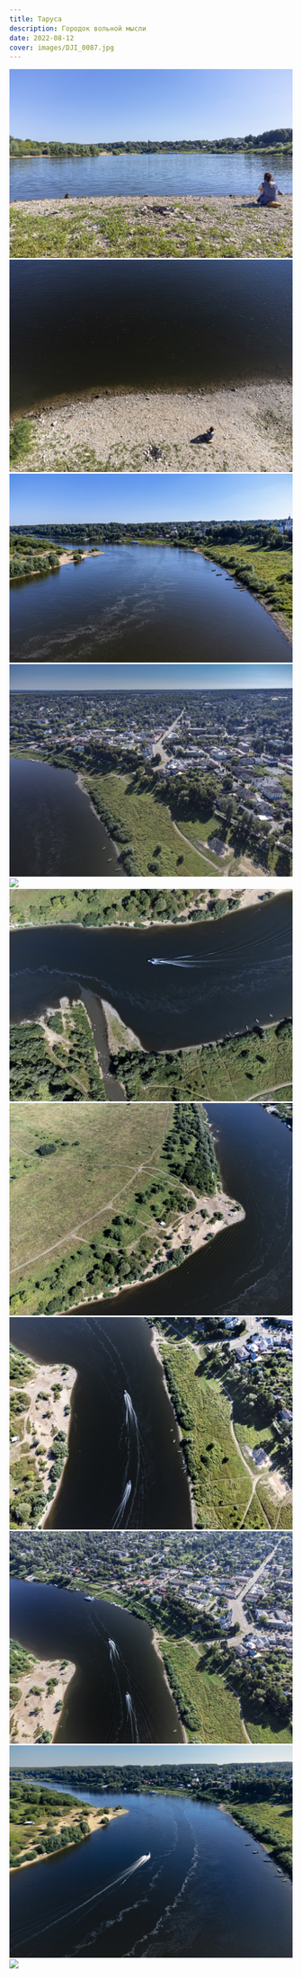 ```yaml
---
title: Таруса
description: Городок вольной мысли
date: 2022-08-12
cover: images/DJI_0087.jpg
---
```


![](./images/DJI_0069.jpg)
![](./images/DJI_0070.jpg)
![](./images/DJI_0071.jpg)
![](./images/DJI_0073.jpg)
![](./images/DJI_0076.jpg)
![](./images/DJI_0080.jpg)
![](./images/DJI_0082.jpg)
![](./images/DJI_0084.jpg)
![](./images/DJI_0085.jpg)
![](./images/DJI_0087.jpg)
![](./images/DJI_9001-pano.jpg)